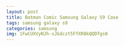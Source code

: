 ```yaml
---
layout: post
title: Batman Comic Samsung Galaxy S9 Case
tags: samsung galaxy s9
categories: samsung
img: 1FwCUXVyNJh-sJGdczt5FfXR8kQQDTgs0
---
```

